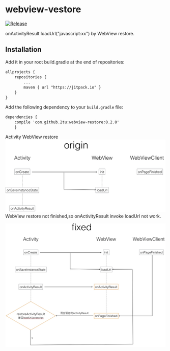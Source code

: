 # webview-vestore

[![Release](https://jitpack.io/v/2tu/webview-restore.svg)](https://jitpack.io/#2tu/webview-restore)

onActivityResult loadUrl("javascript:xx") by WebView restore.

## Installation
Add it in your root build.gradle at the end of repositories:

```
allprojects {
	repositories {
		...
		maven { url "https://jitpack.io" }
	}
}
```
Add the following dependency to your `build.gradle` file:

```
dependencies {
    compile 'com.github.2tu:webview-restore:0.2.0'
    }
```  

Activity WebView restore  
![Activity WebView restore](https://raw.githubusercontent.com/2tu/2tu.github.io/master/css/images/20171219_activity_webview_restore.jpeg)  
WebView restore not finished,so onActivityResult invoke  loadUrl not work.
  
![webview-restore](https://raw.githubusercontent.com/2tu/2tu.github.io/master/css/images/20171219_activity_webview_restore_fixed.jpeg) 